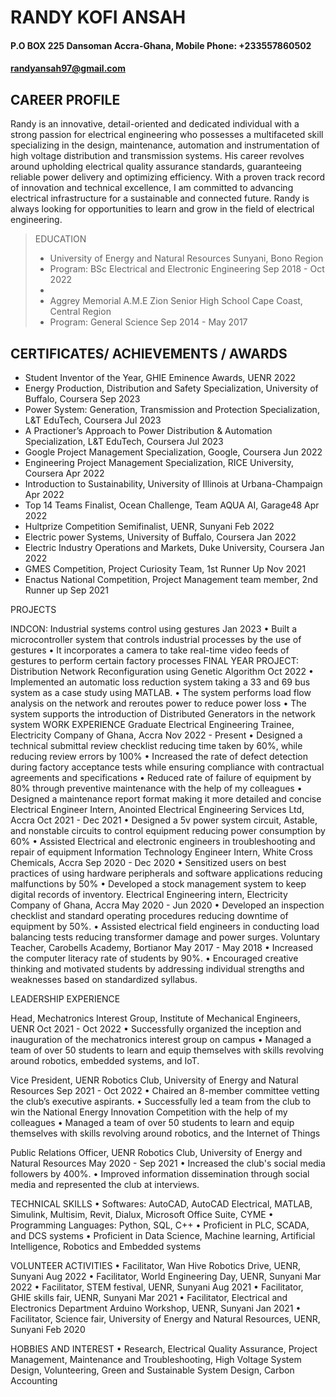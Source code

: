#                                                              RANDY KOFI ANSAH

####                                     P.O BOX 225 Dansoman Accra-Ghana, Mobile Phone: +233557860502

####                                                         randyansah97@gmail.com


##                                                             CAREER PROFILE

Randy is an innovative, detail-oriented and dedicated individual with a strong passion for electrical engineering who
possesses a multifaceted skill specializing in the design, maintenance, automation and instrumentation of high voltage
distribution and transmission systems. His career revolves around upholding electrical quality assurance standards,
guaranteeing reliable power delivery and optimizing efficiency. With a proven track record of innovation and technical
excellence, I am committed to advancing electrical infrastructure for a sustainable and connected future. Randy is always
looking for opportunities to learn and grow in the field of electrical engineering.

>EDUCATION
> - University of Energy and Natural Resources Sunyani, Bono Region
> - Program: BSc Electrical and Electronic Engineering Sep 2018 - Oct 2022
> - 
> - Aggrey Memorial A.M.E Zion Senior High School Cape Coast, Central Region
> - Program: General Science Sep 2014 - May 2017




## CERTIFICATES/ ACHIEVEMENTS / AWARDS

* Student Inventor of the Year, GHIE Eminence Awards, UENR 2022
* Energy Production, Distribution and Safety Specialization, University of Buffalo, Coursera Sep 2023
* Power System: Generation, Transmission and Protection Specialization, L&T EduTech, Coursera Jul 2023
* A Practioner’s Approach to Power Distribution & Automation Specialization, L&T EduTech, Coursera Jul 2023
* Google Project Management Specialization, Google, Coursera Jun 2022
* Engineering Project Management Specialization, RICE University, Coursera Apr 2022
* Introduction to Sustainability, University of Illinois at Urbana-Champaign Apr 2022
* Top 14 Teams Finalist, Ocean Challenge, Team AQUA AI, Garage48 Apr 2022
* Hultprize Competition Semifinalist, UENR, Sunyani Feb 2022
* Electric power Systems, University of Buffalo, Coursera Jan 2022
* Electric Industry Operations and Markets, Duke University, Coursera Jan 2022
* GMES Competition, Project Curiosity Team, 1st Runner Up Nov 2021
* Enactus National Competition, Project Management team member, 2nd Runner up Sep 2021


PROJECTS

INDCON: Industrial systems control using gestures Jan 2023
• Built a microcontroller system that controls industrial processes by the use of gestures
• It incorporates a camera to take real-time video feeds of gestures to perform certain factory processes
FINAL YEAR PROJECT: Distribution Network Reconfiguration using Genetic Algorithm Oct 2022
• Implemented an automatic loss reduction system taking a 33 and 69 bus system as a case study using MATLAB.
• The system performs load flow analysis on the network and reroutes power to reduce power loss
• The system supports the introduction of Distributed Generators in the network system
WORK EXPERIENCE
Graduate Electrical Engineering Trainee, Electricity Company of Ghana, Accra Nov 2022 - Present
• Designed a technical submittal review checklist reducing time taken by 60%, while reducing review errors by 100%
• Increased the rate of defect detection during factory acceptance tests while ensuring compliance with contractual
agreements and specifications
• Reduced rate of failure of equipment by 80% through preventive maintenance with the help of my colleagues
• Designed a maintenance report format making it more detailed and concise
Electrical Engineer Intern, Anointed Electrical Engineering Services Ltd, Accra Oct 2021 - Dec 2021
• Designed a 5v power system circuit, Astable, and nonstable circuits to control equipment reducing power consumption
by 60%
• Assisted Electrical and electronic engineers in troubleshooting and repair of equipment
Information Technology Engineer Intern, White Cross Chemicals, Accra Sep 2020 - Dec 2020
• Sensitized users on best practices of using hardware peripherals and software applications reducing malfunctions by
50%
• Developed a stock management system to keep digital records of inventory.
Electrical Engineering intern, Electricity Company of Ghana, Accra May 2020 - Jun 2020
• Developed an inspection checklist and standard operating procedures reducing downtime of equipment by 50%.
• Assisted electrical field engineers in conducting load balancing tests reducing transformer damage and power surges.
Voluntary Teacher, Carobells Academy, Bortianor May 2017 - May 2018
• Increased the computer literacy rate of students by 90%.
• Encouraged creative thinking and motivated students by addressing individual strengths and weaknesses based on
standardized syllabus.


LEADERSHIP EXPERIENCE

Head, Mechatronics Interest Group, Institute of Mechanical Engineers, UENR Oct 2021 - Oct 2022
• Successfully organized the inception and inauguration of the mechatronics interest group on campus
• Managed a team of over 50 students to learn and equip themselves with skills revolving around robotics, embedded
systems, and IoT.

Vice President, UENR Robotics Club, University of Energy and Natural Resources Sep 2021 - Oct 2022
• Chaired an 8-member committee vetting the club’s executive aspirants.
• Successfully led a team from the club to win the National Energy Innovation Competition with the help of my
colleagues
• Managed a team of over 50 students to learn and equip themselves with skills revolving around robotics, and the
Internet of Things

Public Relations Officer, UENR Robotics Club, University of Energy and Natural Resources May 2020 - Sep 2021
• Increased the club's social media followers by 400%.
• Improved information dissemination through social media and represented the club at interviews.


TECHNICAL SKILLS
• Softwares: AutoCAD, AutoCAD Electrical, MATLAB, Simulink, Multisim, Revit, Dialux, Microsoft Office Suite,
CYME
• Programming Languages: Python, SQL, C++
• Proficient in PLC, SCADA, and DCS systems
• Proficient in Data Science, Machine learning, Artificial Intelligence, Robotics and Embedded systems

VOLUNTEER ACTIVITIES
• Facilitator, Wan Hive Robotics Drive, UENR, Sunyani Aug 2022
• Facilitator, World Engineering Day, UENR, Sunyani Mar 2022
• Facilitator, STEM festival, UENR, Sunyani Aug 2021
• Facilitator, GHIE skills fair, UENR, Sunyani Mar 2021
• Facilitator, Electrical and Electronics Department Arduino Workshop, UENR, Sunyani Jan 2021
• Facilitator, Science fair, University of Energy and Natural Resources, UENR, Sunyani Feb 2020

HOBBIES AND INTEREST
• Research, Electrical Quality Assurance, Project Management, Maintenance and Troubleshooting, High Voltage
System Design, Volunteering, Green and Sustainable System Design, Carbon Accounting



